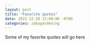 ```yaml
---
layout: post
title: "Favorite quotes"
date: 2022-12-28 13:09:06 -0700
categories: ideagardening
---
```


Some of my favorite quotes will go here

